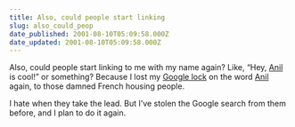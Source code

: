 ```yaml
---
title: Also, could people start linking
slug: also_could_peop
date_published: 2001-08-10T05:09:58.000Z
date_updated: 2001-08-10T05:09:58.000Z
---
```


Also, could people start linking to me with my name again? Like, “Hey, [Anil](http://www.dashes.com/anil/) is cool!” or something? Because I lost my [Google lock](http://www.google.com/search?sourceid=navclient&amp;q=anil) on the word [Anil](http://www.dashes.com/anil/) again, to those damned French housing people.

I hate when they take the lead. But I’ve stolen the Google search from them before, and I plan to do it again.
